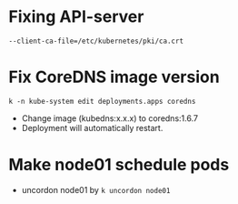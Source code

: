 # Fixing API-server
`--client-ca-file=/etc/kubernetes/pki/ca.crt`

# Fix CoreDNS image version
`k -n kube-system edit deployments.apps coredns`

- Change image (kubedns:x.x.x) to coredns:1.6.7
- Deployment will automatically restart.

# Make node01 schedule pods
- uncordon node01 by `k uncordon node01`

